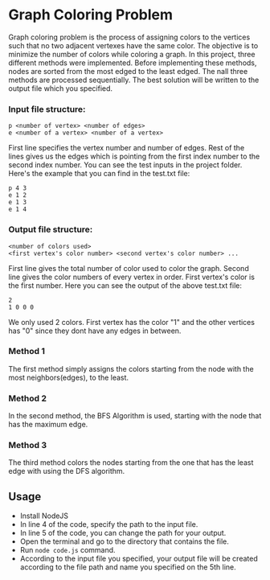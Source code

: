 # Graph Coloring Problem

Graph coloring problem is the process of assigning colors to the vertices such that no two adjacent vertexes have the same color. The objective is to minimize
the number of colors while coloring a graph. In this project, three different methods were implemented. Before implementing these methods, nodes are sorted 
from the most edged to the least edged. The nall three methods are processed sequentially. The best solution will be written to the output file which you specified.

### Input file structure:
```
p <number of vertex> <number of edges>
e <number of a vertex> <number of a vertex>
```
First line specifies the vertex number and number of edges. Rest of the lines gives us the edges which is pointing from the first index number to the second
index number. You can see the test inputs in the project folder. Here's the example that you can find in the test.txt file:

```
p 4 3
e 1 2
e 1 3
e 1 4 
```

### Output file structure:
```
<number of colors used>
<first vertex's color number> <second vertex's color number> ...
```
First line gives the total number of color used to color the graph. Second line gives the color numbers of every vertex in order. First vertex's color 
is the first number. Here you can see the output of the above test.txt file:

```
2
1 0 0 0
```
We only used 2 colors. First vertex has the color "1" and the other vertices has "0" since they dont have any edges in between.


### Method 1

The first method simply assigns the colors starting from the node with the most neighbors(edges), to the least.


### Method 2

In the second method, the BFS Algorithm is used, starting with the node that has the maximum edge.


### Method 3

The third method colors the nodes starting from the one that has the least edge with using the DFS algorithm.

## Usage

* Install NodeJS
* In line 4 of the code, specify the path to the input file.
* In line 5 of the code, you can change the path for your output.
* Open the terminal and go to the directory that contains the file.
* Run `node code.js` command.
* According to the input file you specified, your output file will be created according to the file path and name you specified on the 5th line.
